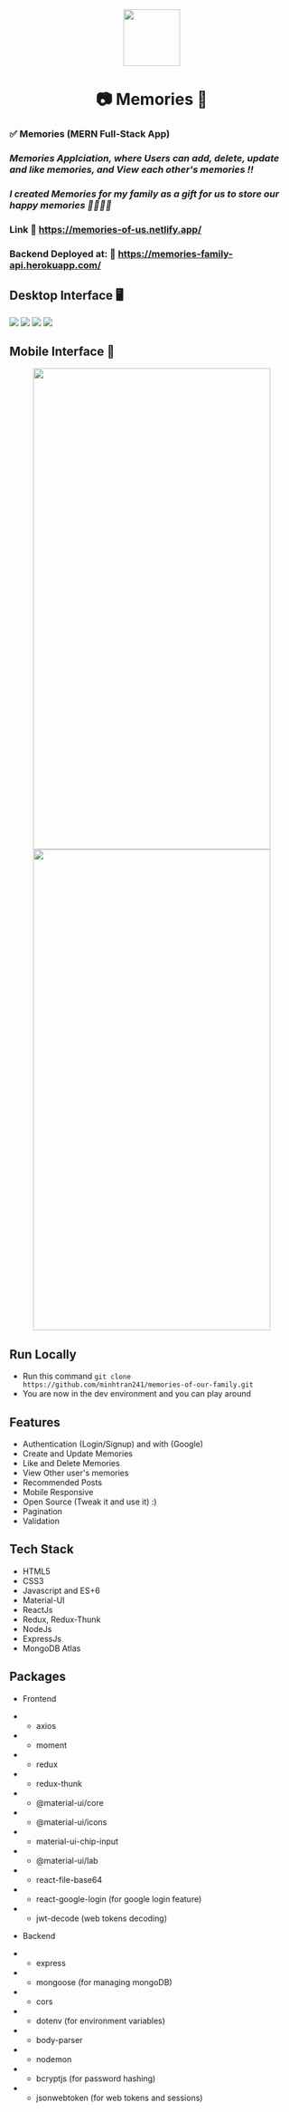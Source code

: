 <div align='center'>
<img src='./client/src/images/logo3.png' width='100px' height='100px'/>
</div>
<div align='center'>
<h1>📷 Memories 📸</h1>
</div>

### ✅ Memories (MERN Full-Stack App)

### _Memories Applciation, where Users can add, delete, update and like memories, and View each other's memories !!_
### _I created Memories for my family as a gift for us to store our happy memories 👨‍👩‍👧‍👦_

### Link :link: https://memories-of-us.netlify.app/

### Backend Deployed at: :link: https://memories-family-api.herokuapp.com/

## Desktop Interface 🖥

<img src='./images/home.png/' />
<img src='./images/postDetail.png/' />
<img src='./images/signIn.png/' />
<img src='./images/signUp.png/' />

## Mobile Interface 📱

<div align='center'>
<img src='./images/phone0.png/' width='420px' height='850px' />
<img src='./images/phone1.png/' width='420px' height='850px'/>
</div>

## Run Locally

-   Run this command `git clone https://github.com/minhtran241/memories-of-our-family.git`
-   You are now in the dev environment and you can play around

## Features

-   Authentication (Login/Signup) and with (Google)
-   Create and Update Memories
-   Like and Delete Memories
-   View Other user's memories
-   Recommended Posts
-   Mobile Responsive
-   Open Source (Tweak it and use it) :)
-   Pagination
-   Validation

## Tech Stack

-   HTML5
-   CSS3
-   Javascript and ES+6
-   Material-UI
-   ReactJs
-   Redux, Redux-Thunk
-   NodeJs
-   ExpressJs
-   MongoDB Atlas

## Packages

-   Frontend
-   -   axios
-   -   moment
-   -   redux
-   -   redux-thunk
-   -   @material-ui/core
-   -   @material-ui/icons
-   -   material-ui-chip-input
-   -   @material-ui/lab
-   -   react-file-base64
-   -   react-google-login (for google login feature)
-   -   jwt-decode (web tokens decoding)

-   Backend
-   -   express
-   -   mongoose (for managing mongoDB)
-   -   cors
-   -   dotenv (for environment variables)
-   -   body-parser
-   -   nodemon
-   -   bcryptjs (for password hashing)
-   -   jsonwebtoken (for web tokens and sessions)
